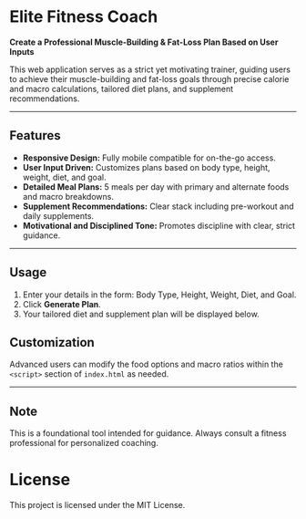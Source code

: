 # Elite Fitness Coach

**Create a Professional Muscle-Building & Fat-Loss Plan Based on User Inputs**

This web application serves as a strict yet motivating trainer, guiding users to achieve their muscle-building and fat-loss goals through precise calorie and macro calculations, tailored diet plans, and supplement recommendations.

---

## Features

- **Responsive Design:** Fully mobile compatible for on-the-go access.
- **User Input Driven:** Customizes plans based on body type, height, weight, diet, and goal.
- **Detailed Meal Plans:** 5 meals per day with primary and alternate foods and macro breakdowns.
- **Supplement Recommendations:** Clear stack including pre-workout and daily supplements.
- **Motivational and Disciplined Tone:** Promotes discipline with clear, strict guidance.

---

## Usage

1. Enter your details in the form: Body Type, Height, Weight, Diet, and Goal.
2. Click **Generate Plan**.
3. Your tailored diet and supplement plan will be displayed below.

## Customization

Advanced users can modify the food options and macro ratios within the `<script>` section of `index.html` as needed.

---

## Note

This is a foundational tool intended for guidance. Always consult a fitness professional for personalized coaching.

# License

This project is licensed under the MIT License.
